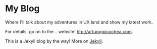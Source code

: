 # My Blog

Where I'll talk about my adventures in UX land and show my latest work.

For details, go on to the... website! [htp://arturogoicochea.com](http://arturogoicochea.com).

This is a Jekyll blog by the way! More on [Jekyll](http://jekyllrb.com).
